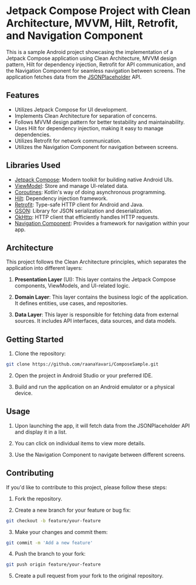 # Jetpack Compose Project with Clean Architecture, MVVM, Hilt, Retrofit, and Navigation Component

This is a sample Android project showcasing the implementation of a Jetpack Compose application using Clean Architecture, MVVM design pattern, Hilt for dependency injection, Retrofit for API communication, and the Navigation Component for seamless navigation between screens. The application fetches data from the [JSONPlaceholder](https://jsonplaceholder.typicode.com) API.

## Features

- Utilizes Jetpack Compose for UI development.
- Implements Clean Architecture for separation of concerns.
- Follows MVVM design pattern for better testability and maintainability.
- Uses Hilt for dependency injection, making it easy to manage dependencies.
- Utilizes Retrofit for network communication.
- Utilizes the Navigation Component for navigation between screens.

## Libraries Used

- [Jetpack Compose](https://developer.android.com/jetpack/compose): Modern toolkit for building native Android UIs.
- [ViewModel](https://developer.android.com/topic/libraries/architecture/viewmodel): Store and manage UI-related data.
- [Coroutines](https://developer.android.com/kotlin/coroutines): Kotlin's way of doing asynchronous programming.
- [Hilt](https://dagger.dev/hilt/): Dependency injection framework.
- [Retrofit](https://square.github.io/retrofit/): Type-safe HTTP client for Android and Java.
- [GSON](https://github.com/google/gson): Library for JSON serialization and deserialization.
- [OkHttp](https://square.github.io/okhttp/): HTTP client that efficiently handles HTTP requests.
- [Navigation Component](https://developer.android.com/guide/navigation): Provides a framework for navigation within your app.

## Architecture

This project follows the Clean Architecture principles, which separates the application into different layers:

1. **Presentation Layer** (UI): This layer contains the Jetpack Compose components, ViewModels, and UI-related logic.

2. **Domain Layer**: This layer contains the business logic of the application. It defines entities, use cases, and repositories.

3. **Data Layer**: This layer is responsible for fetching data from external sources. It includes API interfaces, data sources, and data models.

## Getting Started

1. Clone the repository:

```bash
git clone https://github.com/raanaYavari/ComposeSample.git
```

2. Open the project in Android Studio or your preferred IDE.

3. Build and run the application on an Android emulator or a physical device.

## Usage

1. Upon launching the app, it will fetch data from the JSONPlaceholder API and display it in a list.

2. You can click on individual items to view more details.

3. Use the Navigation Component to navigate between different screens.

## Contributing

If you'd like to contribute to this project, please follow these steps:

1. Fork the repository.

2. Create a new branch for your feature or bug fix:

```bash
git checkout -b feature/your-feature
```

3. Make your changes and commit them:

```bash
git commit -m 'Add a new feature'
```

4. Push the branch to your fork:

```bash
git push origin feature/your-feature
```

5. Create a pull request from your fork to the original repository.
